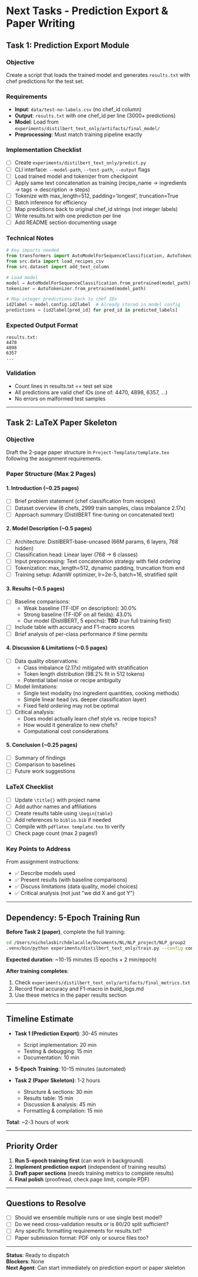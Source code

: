 # Next Tasks - Prediction Export & Paper Writing

## Task 1: Prediction Export Module

### Objective
Create a script that loads the trained model and generates `results.txt` with chef predictions for the test set.

### Requirements
- **Input**: `data/test-no-labels.csv` (no chef_id column)
- **Output**: `results.txt` with one chef_id per line (3000+ predictions)
- **Model**: Load from `experiments/distilbert_text_only/artifacts/final_model/`
- **Preprocessing**: Must match training pipeline exactly

### Implementation Checklist
- [ ] Create `experiments/distilbert_text_only/predict.py`
- [ ] CLI interface: `--model-path`, `--test-path`, `--output` flags
- [ ] Load trained model and tokenizer from checkpoint
- [ ] Apply same text concatenation as training (recipe_name → ingredients → tags → description → steps)
- [ ] Tokenize with max_length=512, padding='longest', truncation=True
- [ ] Batch inference for efficiency
- [ ] Map predictions back to original chef_id strings (not integer labels)
- [ ] Write results.txt with one prediction per line
- [ ] Add README section documenting usage

### Technical Notes
```python
# Key imports needed
from transformers import AutoModelForSequenceClassification, AutoTokenizer
from src.data import load_recipes_csv
from src.dataset import add_text_column

# Load model
model = AutoModelForSequenceClassification.from_pretrained(model_path)
tokenizer = AutoTokenizer.from_pretrained(model_path)

# Map integer predictions back to chef IDs
id2label = model.config.id2label  # Already stored in model config
predictions = [id2label[pred_id] for pred_id in predicted_labels]
```

### Expected Output Format
```
results.txt:
4470
4898
6357
...
```

### Validation
- Count lines in results.txt == test set size
- All predictions are valid chef IDs (one of: 4470, 4898, 6357, ...)
- No errors on malformed test samples

---

## Task 2: LaTeX Paper Skeleton

### Objective
Draft the 2-page paper structure in `Project-Template/template.tex` following the assignment requirements.

### Paper Structure (Max 2 Pages)

#### 1. Introduction (~0.25 pages)
- [ ] Brief problem statement (chef classification from recipes)
- [ ] Dataset overview (6 chefs, 2999 train samples, class imbalance 2.17x)
- [ ] Approach summary (DistilBERT fine-tuning on concatenated text)

#### 2. Model Description (~0.5 pages)
- [ ] Architecture: DistilBERT-base-uncased (66M params, 6 layers, 768 hidden)
- [ ] Classification head: Linear layer (768 → 6 classes)
- [ ] Input preprocessing: Text concatenation strategy with field ordering
- [ ] Tokenization: max_length=512, dynamic padding, truncation from end
- [ ] Training setup: AdamW optimizer, lr=2e-5, batch=16, stratified split

#### 3. Results (~0.5 pages)
- [ ] Baseline comparisons:
  - Weak baseline (TF-IDF on description): 30.0%
  - Strong baseline (TF-IDF on all fields): 43.0%
  - Our model (DistilBERT, 5 epochs): **TBD** (run full training first)
- [ ] Include table with accuracy and F1-macro scores
- [ ] Brief analysis of per-class performance if time permits

#### 4. Discussion & Limitations (~0.5 pages)
- [ ] Data quality observations:
  - Class imbalance (2.17x) mitigated with stratification
  - Token length distribution (98.2% fit in 512 tokens)
  - Potential label noise or recipe ambiguity
- [ ] Model limitations:
  - Single text modality (no ingredient quantities, cooking methods)
  - Simple linear head (vs. deeper classification layer)
  - Fixed field ordering may not be optimal
- [ ] Critical analysis:
  - Does model actually learn chef style vs. recipe topics?
  - How would it generalize to new chefs?
  - Computational cost considerations

#### 5. Conclusion (~0.25 pages)
- [ ] Summary of findings
- [ ] Comparison to baselines
- [ ] Future work suggestions

### LaTeX Checklist
- [ ] Update `\title{}` with project name
- [ ] Add author names and affiliations
- [ ] Create results table using `\begin{table}`
- [ ] Add references to `biblio.bib` if needed
- [ ] Compile with `pdflatex template.tex` to verify
- [ ] Check page count (max 2 pages!)

### Key Points to Address
From assignment instructions:
- ✅ Describe models used
- ✅ Present results (with baseline comparisons)
- ✅ Discuss limitations (data quality, model choices)
- ✅ Critical analysis (not just "we did X and got Y")

---

## Dependency: 5-Epoch Training Run

**Before Task 2 (paper)**, complete the full training:

```bash
cd /Users/nicholasbirchdelacalle/Documents/NL/NLP_project/NLP_group2
.venv/bin/python experiments/distilbert_text_only/train.py --config configs/base.yaml
```

**Expected duration**: ~10-15 minutes (5 epochs × 2 min/epoch)

**After training completes**:
1. Check `experiments/distilbert_text_only/artifacts/final_metrics.txt`
2. Record final accuracy and F1-macro in build_logs.md
3. Use these metrics in the paper results section

---

## Timeline Estimate

- **Task 1 (Prediction Export)**: 30-45 minutes
  - Script implementation: 20 min
  - Testing & debugging: 15 min
  - Documentation: 10 min

- **5-Epoch Training**: 10-15 minutes (automated)

- **Task 2 (Paper Skeleton)**: 1-2 hours
  - Structure & sections: 30 min
  - Results table: 15 min
  - Discussion & analysis: 45 min
  - Formatting & compilation: 15 min

**Total**: ~2-3 hours of work

---

## Priority Order

1. **Run 5-epoch training first** (can work in background)
2. **Implement prediction export** (independent of training results)
3. **Draft paper sections** (needs training metrics to complete results)
4. **Final polish** (proofread, check page limit, compile PDF)

---

## Questions to Resolve

- [ ] Should we ensemble multiple runs or use single best model?
- [ ] Do we need cross-validation results or is 80/20 split sufficient?
- [ ] Any specific formatting requirements for results.txt?
- [ ] Paper submission format: PDF only or source files too?

---

**Status**: Ready to dispatch  
**Blockers**: None  
**Next Agent**: Can start immediately on prediction export or paper skeleton
